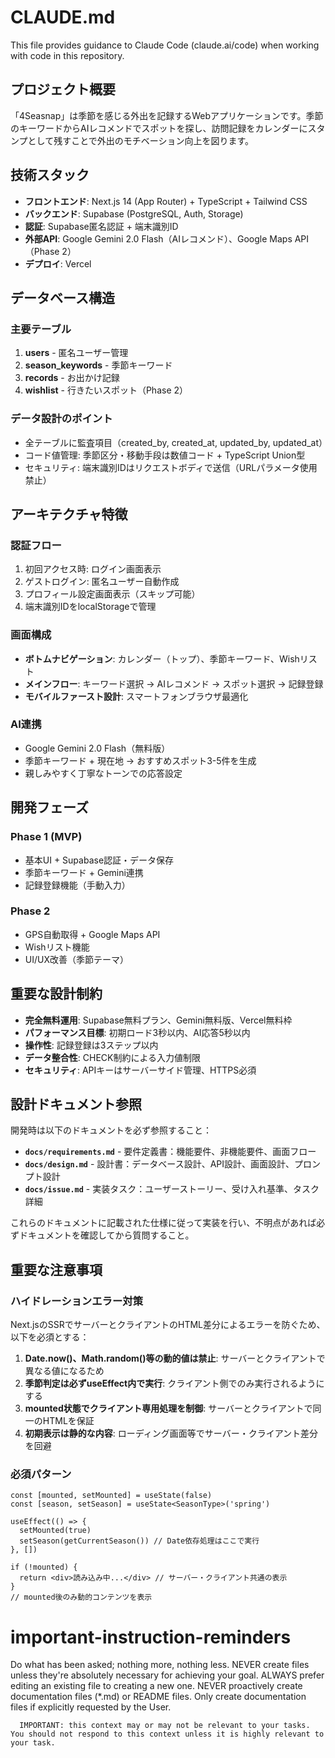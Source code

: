 # CLAUDE.md

This file provides guidance to Claude Code (claude.ai/code) when working with code in this repository.

## プロジェクト概要

「4Seasnap」は季節を感じる外出を記録するWebアプリケーションです。季節のキーワードからAIレコメンドでスポットを探し、訪問記録をカレンダーにスタンプとして残すことで外出のモチベーション向上を図ります。

## 技術スタック

- **フロントエンド**: Next.js 14 (App Router) + TypeScript + Tailwind CSS
- **バックエンド**: Supabase (PostgreSQL, Auth, Storage)
- **認証**: Supabase匿名認証 + 端末識別ID
- **外部API**: Google Gemini 2.0 Flash（AIレコメンド）、Google Maps API（Phase 2）
- **デプロイ**: Vercel

## データベース構造

### 主要テーブル

1. **users** - 匿名ユーザー管理
2. **season_keywords** - 季節キーワード
3. **records** - お出かけ記録
4. **wishlist** - 行きたいスポット（Phase 2）

### データ設計のポイント

- 全テーブルに監査項目（created_by, created_at, updated_by, updated_at）
- コード値管理: 季節区分・移動手段は数値コード + TypeScript Union型
- セキュリティ: 端末識別IDはリクエストボディで送信（URLパラメータ使用禁止）

## アーキテクチャ特徴

### 認証フロー
1. 初回アクセス時: ログイン画面表示
2. ゲストログイン: 匿名ユーザー自動作成
3. プロフィール設定画面表示（スキップ可能）
4. 端末識別IDをlocalStorageで管理

### 画面構成
- **ボトムナビゲーション**: カレンダー（トップ）、季節キーワード、Wishリスト
- **メインフロー**: キーワード選択 → AIレコメンド → スポット選択 → 記録登録
- **モバイルファースト設計**: スマートフォンブラウザ最適化

### AI連携
- Google Gemini 2.0 Flash（無料版）
- 季節キーワード + 現在地 → おすすめスポット3-5件を生成
- 親しみやすく丁寧なトーンでの応答設定

## 開発フェーズ

### Phase 1 (MVP)
- 基本UI + Supabase認証・データ保存
- 季節キーワード + Gemini連携
- 記録登録機能（手動入力）

### Phase 2
- GPS自動取得 + Google Maps API
- Wishリスト機能
- UI/UX改善（季節テーマ）

## 重要な設計制約

- **完全無料運用**: Supabase無料プラン、Gemini無料版、Vercel無料枠
- **パフォーマンス目標**: 初期ロード3秒以内、AI応答5秒以内
- **操作性**: 記録登録は3ステップ以内
- **データ整合性**: CHECK制約による入力値制限
- **セキュリティ**: APIキーはサーバーサイド管理、HTTPS必須

## 設計ドキュメント参照

開発時は以下のドキュメントを必ず参照すること：

- **`docs/requirements.md`** - 要件定義書：機能要件、非機能要件、画面フロー
- **`docs/design.md`** - 設計書：データベース設計、API設計、画面設計、プロンプト設計
- **`docs/issue.md`** - 実装タスク：ユーザーストーリー、受け入れ基準、タスク詳細

これらのドキュメントに記載された仕様に従って実装を行い、不明点があれば必ずドキュメントを確認してから質問すること。

## 重要な注意事項

### ハイドレーションエラー対策
Next.jsのSSRでサーバーとクライアントのHTML差分によるエラーを防ぐため、以下を必須とする：

1. **Date.now()、Math.random()等の動的値は禁止**: サーバーとクライアントで異なる値になるため
2. **季節判定は必ずuseEffect内で実行**: クライアント側でのみ実行されるようにする
3. **mounted状態でクライアント専用処理を制御**: サーバーとクライアントで同一のHTMLを保証
4. **初期表示は静的な内容**: ローディング画面等でサーバー・クライアント差分を回避

### 必須パターン
```tsx
const [mounted, setMounted] = useState(false)
const [season, setSeason] = useState<SeasonType>('spring')

useEffect(() => {
  setMounted(true)
  setSeason(getCurrentSeason()) // Date依存処理はここで実行
}, [])

if (!mounted) {
  return <div>読み込み中...</div> // サーバー・クライアント共通の表示
}
// mounted後のみ動的コンテンツを表示
```

# important-instruction-reminders
Do what has been asked; nothing more, nothing less.
NEVER create files unless they're absolutely necessary for achieving your goal.
ALWAYS prefer editing an existing file to creating a new one.
NEVER proactively create documentation files (*.md) or README files. Only create documentation files if explicitly requested by the User.


      IMPORTANT: this context may or may not be relevant to your tasks. You should not respond to this context unless it is highly relevant to your task.